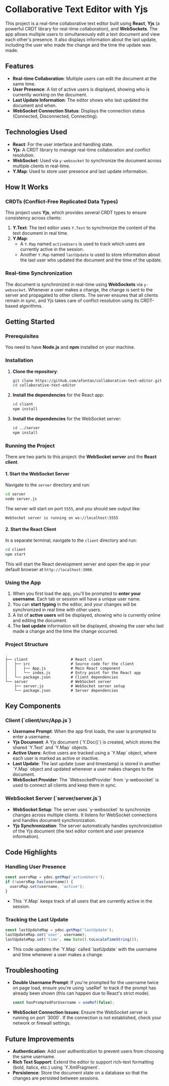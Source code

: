 # Collaborative Text Editor with Yjs

This project is a real-time collaborative text editor built using **React**, **Yjs** (a powerful CRDT library for real-time collaboration), and **WebSockets**. The app allows multiple users to simultaneously edit a text document and view each other's presence. It also displays information about the last update, including the user who made the change and the time the update was made.

## Features

- **Real-time Collaboration**: Multiple users can edit the document at the same time.
- **User Presence**: A list of active users is displayed, showing who is currently working on the document.
- **Last Update Information**: The editor shows who last updated the document and when.
- **WebSocket Connection Status**: Displays the connection status (Connected, Disconnected, Connecting).

## Technologies Used

- **React**: For the user interface and handling state.
- **Yjs**: A CRDT library to manage real-time collaboration and conflict resolution.
- **WebSocket**: Used via `y-websocket` to synchronize the document across multiple clients in real-time.
- **Y.Map**: Used to store user presence and last update information.

## How It Works

### CRDTs (Conflict-Free Replicated Data Types)

This project uses **Yjs**, which provides several CRDT types to ensure consistency across clients:

1. **Y.Text**: The text editor uses `Y.Text` to synchronize the content of the text document in real time.
2. **Y.Map**: 
   - A `Y.Map` named `activeUsers` is used to track which users are currently active in the session.
   - Another `Y.Map` named `lastUpdate` is used to store information about the last user who updated the document and the time of the update.

### Real-time Synchronization

The document is synchronized in real-time using **WebSockets** via `y-websocket`. Whenever a user makes a change, the change is sent to the server and propagated to other clients. The server ensures that all clients remain in sync, and Yjs takes care of conflict resolution using its CRDT-based algorithms.

## Getting Started

### Prerequisites

You need to have **Node.js** and **npm** installed on your machine.

### Installation

1. **Clone the repository**:
   ```bash
   git clone https://github.com/afontan/collaborative-text-editor.git
   cd collaborative-text-editor
   ```

2. **Install the dependencies** for the React app:
   ```bash
   cd client
   npm install
   ```

3. **Install the dependencies** for the WebSocket server:
   ```bash
   cd ../server
   npm install
   ```

### Running the Project

There are two parts to this project: the **WebSocket server** and the **React client**.

#### 1. Start the WebSocket Server

Navigate to the `server` directory and run:

```bash
cd server
node server.js
```

The server will start on port `5555`, and you should see output like:

```
WebSocket server is running on ws://localhost:5555
```

#### 2. Start the React Client

In a separate terminal, navigate to the `client` directory and run:

```bash
cd client
npm start
```

This will start the React development server and open the app in your default browser at `http://localhost:3000`.

### Using the App

1. When you first load the app, you'll be prompted to **enter your username**. Each tab or session will have a unique user name.
2. You can **start typing** in the editor, and your changes will be synchronized in real time with other users.
3. A list of **active users** will be displayed, showing who is currently online and editing the document.
4. The **last update** information will be displayed, showing the user who last made a change and the time the change occurred.

### Project Structure

```
.
├── client                   # React client
│   ├── src                  # Source code for the client
│   │   ├── App.js           # Main React component
│   │   └── index.js         # Entry point for the React app
│   └── package.json         # Client dependencies
└── server                   # WebSocket server
    ├── server.js            # WebSocket server setup
    └── package.json         # Server dependencies
```

## Key Components

### Client (\`client/src/App.js\`)

- **Username Prompt**: When the app first loads, the user is prompted to enter a username.
- **Yjs Document**: A Yjs document (\`Y.Doc()\`) is created, which stores the shared \`Y.Text\` and \`Y.Map\` objects.
- **Active Users**: Active users are tracked using a \`Y.Map\` object, where each user is marked as active or inactive.
- **Last Update**: The last update (user and timestamp) is stored in another \`Y.Map\` object and updated whenever a user makes changes to the document.
- **WebSocket Provider**: The \`WebsocketProvider\` from \`y-websocket\` is used to connect all clients and keep them in sync.

### WebSocket Server (\`server/server.js\`)

- **WebSocket Setup**: The server uses \`y-websocket\` to synchronize changes across multiple clients. It listens for WebSocket connections and handles document synchronization.
- **Yjs Synchronization**: The server automatically handles synchronization of the Yjs document (the text editor content and user presence information).

## Code Highlights

### Handling User Presence

```javascript
const usersMap = ydoc.getMap('activeUsers');
if (!usersMap.has(username)) {
  usersMap.set(username, 'active');
}
```
- This \`Y.Map\` keeps track of all users that are currently active in the session.

### Tracking the Last Update

```javascript
const lastUpdateMap = ydoc.getMap('lastUpdate');
lastUpdateMap.set('user', username);
lastUpdateMap.set('time', new Date().toLocaleTimeString());
```
- This code updates the \`Y.Map\` called \`lastUpdate\` with the username and time whenever a user makes a change.

## Troubleshooting

- **Double Username Prompt**: If you're prompted for the username twice on page load, ensure you're using \`useRef\` to track if the prompt has already been shown (this can happen due to React's strict mode).
  
  ```javascript
  const hasPromptedForUsername = useRef(false);
  ```

- **WebSocket Connection Issues**: Ensure the WebSocket server is running on port \`3000\`. If the connection is not established, check your network or firewall settings.

## Future Improvements

- **Authentication**: Add user authentication to prevent users from choosing the same username.
- **Rich Text Support**: Extend the editor to support rich-text formatting (bold, italics, etc.) using \`Y.XmlFragment\`.
- **Persistence**: Store the document state on a database so that the changes are persisted between sessions.
